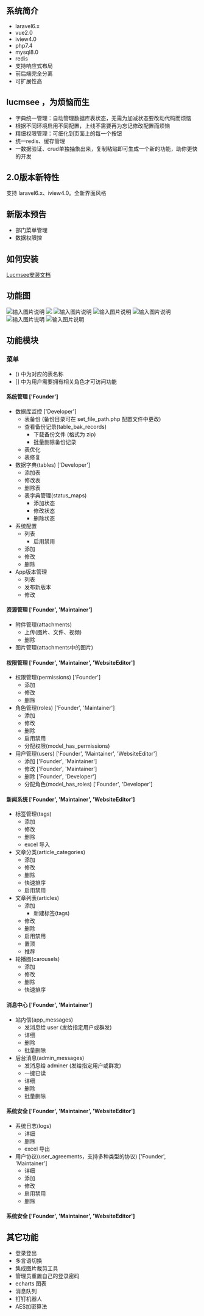 ## 系统简介

- laravel6.x
- vue2.0
- iview4.0
- php7.4
- mysql8.0
- redis
- 支持响应式布局
- 前后端完全分离
- 可扩展性高

## lucmsee ，为烦恼而生
- 字典统一管理：自动管理数据库表状态，无需为加减状态要改动代码而烦恼
- 根据不同环境启用不同配置，上线不需要再为忘记修改配置而烦恼
- 精细权限管理：可细化到页面上的每一个按钮
- 统一redis、缓存管理
- 一数据验证、crud单独抽象出来，复制粘贴即可生成一个新的功能，助你更快的开发


## 2.0版本新特性

支持 laravel6.x、iview4.0。全新界面风格

## 新版本预告
- 部门菜单管理
- 数据权限控

## 如何安装

[Lucmsee安装文档](./doc/install.md)

## 功能图

![输入图片说明](https://images.gitee.com/uploads/images/2019/1230/212043_a8034036_923445.png "登录页.png")
![](https://images.gitee.com/uploads/images/2020/0604/211621_c37a82e5_923445.png)
![输入图片说明](https://images.gitee.com/uploads/images/2019/1230/212150_7e38d9f7_923445.png "a2.png")
![输入图片说明](https://images.gitee.com/uploads/images/2019/1230/212202_c624dd62_923445.png "3.png")
![输入图片说明](https://images.gitee.com/uploads/images/2019/1230/212216_5a4c120e_923445.png "4.png")
![输入图片说明](https://images.gitee.com/uploads/images/2019/1230/212224_3f27c251_923445.png "5.png")
![输入图片说明](https://images.gitee.com/uploads/images/2019/1230/212239_6b1d6313_923445.png "6.png")

## 功能模块

### 菜单

- () 中为对应的表名称
- [] 中为用户需要拥有相关角色才可访问功能

#### 系统管理 ['Founder']
- 数据库监控 ['Developer']
    - 表备份 (备份目录可在 set_file_path.php 配置文件中更改)
    - 查看备份记录(table_bak_records)
        - 下载备份文件 (格式为 zip)
        - 批量删除备份记录
    - 表优化
    - 表修复
- 数据字典(tables) ['Developer']
    - 添加表
    - 修改表
    - 删除表
    - 表字典管理(status_maps)
        - 添加状态
        - 修改状态
        - 删除状态
- 系统配置
    - 列表
        - 启用禁用
    - 添加
    - 修改
    - 删除
- App版本管理
    - 列表
    - 发布新版本
    - 修改

#### 资源管理 ['Founder', 'Maintainer']
- 附件管理(attachments)
    - 上传(图片、文件、视频)
    - 删除
- 图片管理(attachments中的图片)

#### 权限管理 ['Founder', 'Maintainer', 'WebsiteEditor']
- 权限管理(permissions) ['Founder']
    - 添加
    - 修改
    - 删除
- 角色管理(roles) ['Founder', 'Maintainer']
    - 添加
    - 修改
    - 删除
    - 启用禁用
    - 分配权限(model_has_permissions)
- 用户管理(users) ['Founder', 'Maintainer', 'WebsiteEditor']
    - 添加  ['Founder', 'Maintainer']
    - 修改  ['Founder', 'Maintainer']
    - 删除  ['Founder', 'Developer']
    - 分配角色(model_has_roles) ['Founder', 'Developer']

#### 新闻系统 ['Founder', 'Maintainer', 'WebsiteEditor']
- 标签管理(tags)
    - 添加
    - 修改
    - 删除
    - excel 导入
- 文章分类(article_categories)
    - 添加
    - 修改
    - 删除
    - 快速排序
    - 启用禁用
- 文章列表(articles)
    - 添加
        - 新建标签(tags)
    - 修改
    - 删除
    - 启用禁用
    - 置顶
    - 推荐
- 轮播图(carousels)
    - 添加
    - 修改
    - 删除
    - 快速排序

#### 消息中心 ['Founder', 'Maintainer']
- 站内信(app_messages)
    - 发消息给 user (发给指定用户或群发)
    - 详细
    - 删除
    - 批量删除
- 后台消息(admin_messages)
    - 发消息给 adminer (发给指定用户或群发)
    - 一键已读
    - 详细
    - 删除
    - 批量删除
    

#### 系统安全 ['Founder', 'Maintainer', 'WebsiteEditor']
- 系统日志(logs)
    - 详细
    - 删除
    - excel 导出
- 用户协议(user_agreements，支持多种类型的协议) ['Founder', 'Maintainer']
    - 详细
    - 添加
    - 修改
    - 启用禁用
    - 删除
    
#### 系统安全 ['Founder', 'Maintainer', 'WebsiteEditor']

## 其它功能

- 登录登出
- 多言语切换
- 集成图片裁剪工具
- 管理员重置自己的登录密码
- echarts 图表
- 消息队列
- 钉钉机器人
- AES加密算法



